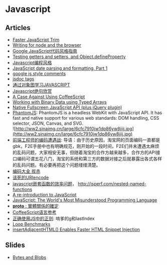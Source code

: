 # Javascript

## Articles

* [Faster JavaScript Trim](http://blog.stevenlevithan.com/archives/faster-trim-javascript)
* [Writing for node and the browser](http://caolanmcmahon.com/posts/writing_for_node_and_the_browser)
* [Google JavaScript代码风格指南](http://chajn.org/jsguide/javascriptguide.html)
* [Testing getters and setters, and Object.defineProperty](http://robertnyman.com/javascript/javascript-getters-setters.html#regular-getters-and-setters)
* [Javascript编程风格](http://www.ruanyifeng.com/blog/2012/04/javascript_programming_style.html)
* [JavaScript date parsing and formatting, Part 1](http://www.xaprb.com/blog/2005/12/12/javascript-closures-for-runtime-efficiency/)
* [google js style comments](http://google-styleguide.googlecode.com/svn/trunk/javascriptguide.xml#Comments)
* [jsdoc tags](http://code.google.com/p/jsdoc-toolkit/wiki/TagReference)
* [通过对象图学习JAVASCRIPT](http://www.trans4fun.org/tag/object-graphs/)
* [Javascript绝句欣赏](http://site.douban.com/widget/notes/22456/note/142716442/)
* [A Case Against Using CoffeeScript](http://ryanflorence.com/2011/2012/case-against-coffeescript/)
* [Working with Binary Data using Typed Arrays](http://blogs.msdn.com/b/ie/archive/2011/12/01/working-with-binary-data-using-typed-arrays.aspx)
* [Native Fullscreen JavaScript API (plus jQuery plugin)](http://johndyer.name/native-fullscreen-javascript-api-plus-jquery-plugin/)
* [PhantomJS](http://www.phantomjs.org/): PhantomJS is a headless WebKit with JavaScript API. It has fast and native support for various web standards: DOM handling, CSS selector, JSON, Canvas, and SVG. <br/>
![http://ww2.sinaimg.cn/large/6cfc7910jw1dp86yw8jiij.jpg](http://ww2.sinaimg.cn/large/6cfc7910jw1dp86yw8jiij.jpg)
* [前端工程师的编码遭遇战](http://ued.taobao.com/blog/2011/08/26/encode-war/): 导语：由于历史原因，淘宝网的页面编码一直都是gbk，F2E手册中也有明确规范，刚开始的一段时间，F2E们并未遭遇太麻烦的乱码问题，大家相安无事，但随着淘宝的合作方越来越多，合作方的API接口编码可谓五花八门，淘宝的系统和第三方的数据对接之后就暴露出各式各样的乱码问题。有必要再把这个问题缕缕清楚。
* [编码大全 拔赤](http://www.slideshare.net/lijing00333/ss-9016595)
* [该死的URIencode](http://www.douban.com/note/176096200/)
* [javascript嵌套函数的效率问题](http://www.js8.in/809.html)， http://jsperf.com/nested-named-functions
* [A re-introduction to JavaScript](https://developer.mozilla.org/cn/A_re-introduction_to_JavaScript)
* [JavaScript: The World's Most Misunderstood Programming Language](http://javascript.crockford.com/javascript.html)
* [__proto__ : 實體關係的確定](https://developer.mozilla.org/zh_tw/Core_JavaScript_1.5_%E6%95%99%E5%AD%B8/%E5%86%8D%E8%AB%87%E5%B1%AC%E6%80%A7%E7%9A%84%E7%B9%BC%E6%89%BF/%E5%AF%A6%E9%AB%94%E9%97%9C%E4%BF%82%E7%9A%84%E7%A2%BA%E5%AE%9A)
* [CoffeeScript语言参考](http://www.ituring.com.cn/article/559)
* [正确使用JS中的正则](http://www.laruence.com/2009/08/09/1036.html): 啃爹的g和lastIndex
* [Loop Benchmarks](http://blogs.oracle.com/greimer/resource/loop-test.html)
* [insertAdjacentHTML() Enables Faster HTML Snippet Injection](http://hacks.mozilla.org/2011/11/insertadjacenthtml-enables-faster-html-snippet-injection/)

## Slides

* [Bytes and Blobs](http://davidflanagan.com/Talks/jsconf11/BytesAndBlobs.html)
